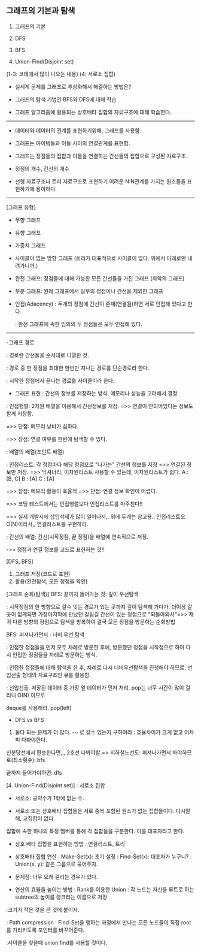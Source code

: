 ## 그래프의 기본과 탐색

1. 그래프의 기본
2. DFS
3. BFS

4. Union-Find(Disjoint set)

(1-3: 코테에서 많이 나오는 내용)
(4: 서로소 집합)


- 실세계 문제를 그래프로 추상화해서 해결하는 방법은?

- 그래프의 탐색 기법인 BFS와 DFS에 대해 학습

- 그래프 알고리즘에 활용되는 상호배타 집합의 자료구조에 대해 학습한다. 

---

- 데이터와 데이터의 관계를 표현하기위해, 그래프를 사용함

- 그래프는 아이템들과 이들 사이의 연결관계를 표현함.

- 그래프는 정점들의 집합과 이들을 연결하는 간선들의 집합으로 구성된 자료구조.

- 정점의 개수, 간선의 개수

- 선형 자료구조나 트리 자료구조로 표현하기 어려운 N:N관계를 가지는 원소들을 표현하기에 용이하다. 

---

[그래프 유형]
- 무향 그래프
- 유향 그래프
- 가중치 그래프
- 사이클이 없는 방향 그래프
(트리가 대표적으로 사이클이 없다. 위에서 아래로만 내려가니까.)

- 완전 그래프: 정점들에 대해 가능한 모든 간선들을 가진 그래프
(최악의 그래프)

- 부분 그래프: 원래 그래프에서 일부의 정점이나 간선을 제외한 그래프

- 인접(Adacency)
 : 두개의 정점에 간선이 존재(연결됨)하면 서로 인접해 있다고 한다.

  : 완전 그래프에 속한 임의의 두 정점들은 모두 인접해 있다.

---

 -그래프 경로
  
  : 경로란 간선들을 순서대로 나열한 것.

 : 경로 중 한 정점을 최대한 한번만 지나는 경로를 단순경로라 한다.

 : 시작한 정점에서 끝나는 경로를 사이클이라 한다.


- 그래프 표현
: 간선의 정보를 저장하는 방식, 메모리나 성능을 고려해서 결정

: 인접행렬: 2차원 배열을 이용해서 간선정보를 저장.
=>> 연결이 안되어있다는 정보도 함께 저장함.

=>> 단점: 메모리 낭비가 심하다.

=>> 장점: 연결 여부를 한번에 탐색할 수 있다. 

: 배열의 배열(포인트 배열)

: 인접리스트: 각 정점마다 해당 정점으로 "나가는" 간선의 정보를 저장
=>> 연결된 정보만 저장.
=>> 딕셔너리, 이차원리스트 사용할 수 있는데, 이차원리스트가 쉽다. 
A : [B, C]
B : [A]
C : [A]

=>> 장점: 메모리 활용이 효율적
=>> 단점: 연결 정보 확인이 어렵다. 

=>> 코딩 테스트에서는 인접행렬보다 인접리스트를 마주친다!! 

=>> 실제 개발시에 삽입삭제가 많이 일어나서,, 위에 두개는 참고용..
인접리스트오 O(N)이라서,, 연결리스트를 구현하라.  


: 간선의 배열: 간선(시작정점, 끝 정점)을 배열에 연속적으로 저장.

->> 정점과 연결 정보를 코드로 표현하는 것!!


[DFS, BFS]

1. 그래프 저장(코드로 표현)
2. 활용(완전탐색, 모든 정점을 확인)


[그래프 순회(탐색)]
DFS: 끝까지 들어가는 것: 깊이 우선탐색

: 시작정점의 한 방향으로 갈수 잇는 경로가 있는 곳까지 깊이 탐색해 가다가, 더이상 갈 곳이 없게되면 가장마지막에 만났던 갈림길 간선이 있는 정점으로 "되돌아와서"=>> 재귀 다른 방향의 정점으로 탐색을 방복하여 결국 모든 정점을 방문하는 순회방법



BFS: 퍼져나가면서 : 너비 우선 탐색

: 인접한 정점들을 먼저 모두 차례로 방문한 후에, 방문했던 정점을 시작점으로 하여 다시 인접한 정점들을 차례로 방문하는 방식.

: 인접한 정점들에 대해 탐색을 한 후, 차례로 다시 너비우선탐색을 진행해야 하므로, 선입선출 형태의 자료구조인 큐를 활용함.

: 선입선출. 저장된 데이터 중 가장 앞 데이터가 먼저 처리.
pop는 너무 시간이 많이 걸리니 O(N) 이므로

deque를 사용해라. pop(left)


* DFS vs BFS
1. 둘다 되는 문제가 더 많다.
-~ 로 갈수 있는지 구하여라
: 효율차이가 크게 없고 어차피 다봐야한다. 

신분당선에서 환승한다면,,, 2호선 다봐야함.=>
지하철노선도: 퍼져나가면서 봐야하므로(최소횟수): bfs


끝까지 들어가야하면: dfs

[4. Union-Find(Disjoint set)]
: 서로소 집합

- 서로소: 공약수가 1밖에 없는 수.

- 서로소 또는 상호배타 집합들은 서로 중복 포함된 원소가 없는 집합들이다.
다시말해, 교집합이 없다.

집합에 속한 하나의 특정 멤버를 통해 각 집합들을 구분한다.
이를 대표자라고 한다.


- 상호 배타 집합을 표현하는 방법
: 연결리스트, 트리

- 상호배타 집합 연산
: Make-Set(x): 초기 설정
: Find-Set(x): 대표자가 누구니?
: Union(x, y): 같은 그룹으로 묶어주자.

- 문제점: 너무 오래 걸리는 경우가 있다. 

- 연산의 효율을 높이는 방법
: Rank를 이용한 Union
: 각 노드는 자신을 루트로 하는 subtree의 높이를 랭크라는 이름으로 저장

:크기가 작은 것을 큰 것에 붙이자.


: Path compression 
:  Find-Set을 행하는 과정에서 만나는 모든 노드들이 직접 root를 가리키도록 포인터를 바꾸어준다. 

:사이클을 찾을때 union find를 사용할 것이다. 